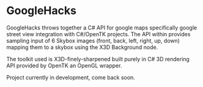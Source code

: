 # GoogleHacks
GoogleHacks throws together a C# API for google maps 
specifically google street view integration with C#/OpenTK projects.
The API within provides sampling input of 6 Skybox images (front, back, left, right, up, down)
mapping them to a skybox using the X3D Background node.

The toolkit used is X3D-finely-sharpened built purely in C#
3D rendering API provided by OpenTK an OpenGL wrapper.



Project currently in development, come back soon.
